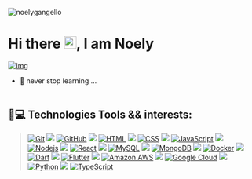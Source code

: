 <p align="left"><img src="https://komarev.com/ghpvc/?username=noelygangello" alt="noelygangello" /></p>

<h1 align = "justify"> Hi there <img src="https://media.giphy.com/media/hvRJCLFzcasrR4ia7z/giphy.gif" width="25px">, I am Noely</h1>

[![img](https://rawcdn.githack.com/NoelyGangello/NoelyGangello/08cb021b61e2b3730fb676c577bf27ae6947231a/assets/pix/Noely-G_fs-tn-18.svg)](https://github.com/dh-fs-tn-18-g7)

<!--
[![img](https://rawcdn.githack.com/dh-fs-tn-18-g7/.github/97babdb5dca2a7cdfdb765c692887654a74a4803/profile/dh-fstn-19-g7.svg)](https://github.com/dh-fs-tn-18-g7)
-->
<!--
**NoelyGangello/NoelyGangello** is a ✨ _special_ ✨ repository because its `README.md` (this file) appears on your GitHub profile.
-->


- 🌱 never stop learning ... 
<br> </br>
## 🚀💻 Technologies Tools && interests: 

> [![Git](https://img.shields.io/badge/-Git-black?style=flat-square&logo=git)](https://git-scm.com)
![](https://img.shields.io/badge/-badge)
[![GitHub](https://img.shields.io/badge/-GitHub-181717?style=flat-square&logo=github)](https://github.com/)
![](https://img.shields.io/badge/-badge)
[![HTML](https://img.shields.io/badge/-HTML5-E34F26?style=flat-square&logo=html5&logoColor=white)](https://developer.mozilla.org/pt-BR/docs/Web/HTML)
![](https://img.shields.io/badge/-badge)
[![CSS](https://img.shields.io/badge/-CSS3-1572B6?style=flat-square&logo=css3)](https://developer.mozilla.org/pt-BR/docs/Web/CSS)
![](https://img.shields.io/badge/-badge)
[![JavaScript](https://img.shields.io/badge/-JavaScript-black?style=flat-square&logo=javascript)](https://developer.mozilla.org/pt-BR/docs/Web/JavaScript)
![](https://img.shields.io/badge/-badge)
[![Nodejs](https://img.shields.io/badge/-Nodejs-black?style=flat-square&logo=Node.js)](https://nodejs.dev/en/)
![](https://img.shields.io/badge/-badge)
[![React](https://img.shields.io/badge/-React-black?style=flat-square&logo=react)](https://pt-br.reactjs.org)
![](https://img.shields.io/badge/-badge)
[![MySQL](https://img.shields.io/badge/-MySQL-black?style=flat-square&logo=mysql)](https://www.mysql.com)
![](https://img.shields.io/badge/-badge)
[![MongoDB](https://img.shields.io/badge/-MongoDB-black?style=flat-square&logo=mongodb)](https://www.mongodb.com/)
![](https://img.shields.io/badge/-badge)
[![Docker](https://img.shields.io/badge/-Docker-black?style=flat-square&logo=docker)](https://www.docker.com)
![](https://img.shields.io/badge/-badge)
[![Dart](https://img.shields.io/badge/-Dart-blue)](https://dart.dev)
![](https://img.shields.io/badge/-badge)
[![Flutter](https://img.shields.io/badge/-Flutter-orange)](https://flutter.dev/)
![](https://img.shields.io/badge/-badge)
[![Amazon AWS](https://img.shields.io/badge/Amazon%20AWS-232F3E?style=flat-square&logo=amazon-aws)](https://aws.amazon.com/pt/free/)
![](https://img.shields.io/badge/-badge)
[![Google Cloud](https://img.shields.io/badge/Google%20Cloud-black?style=flat-square&logo=google-cloud)](https://cloud.google.com)
![](https://img.shields.io/badge/-badge)
[![Python](https://img.shields.io/badge/-Python-black?style=flat-square&logo=Python)](https://www.youtube.com/watch?v=S9uPNppGsGo&list=PLHz_AreHm4dlKP6QQCekuIPky1CiwmdI6)
![](https://img.shields.io/badge/-badge)
[![TypeScript](https://img.shields.io/badge/-TypeScript-red)](https://www.typescriptlang.org)
